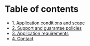 # Table of contents

* [1. Application conditions and scope](README.md)
* [2. Support and guarantee policies](2.-support-and-guarantee-policies.md)
* [3. Application requirements](3.-application-requirements.md)
* [4. Contact](4.-contact.md)
